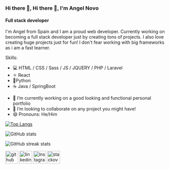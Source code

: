 ### Hi there 👋, Hi there 👋, I'm Angel Novo
#### Full stack developer

I'm Angel from Spain and I am a proud web developer. Currently working on becoming a full stack developer just by creating tons of projects. 
I also love creating huge projects just for fun!
I don't fear working with big frameworks as i am a fast learner.

Skills:   
* 💻 HTML / CSS / Sass / JS / JQUERY / PHP / Laravel  
* ⚛ React   
* 🐍Python   
* ☕ Java / SpringBoot

- 🔭 I’m currently working on a good looking and functional personal portfolio 
- 👯 I’m looking to collaborate on any project you might have! 
- 😄 Pronouns: He/Him  

[![Top Langs](https://github-readme-stats.vercel.app/api/top-langs/?username=Angel-del-dev)](https://github.com/anuraghazra/github-readme-stats)

![GitHub stats](https://github-readme-stats.vercel.app/api?username=Angel-del-dev&show_icons=true)  

![GitHub streak stats](https://github-readme-streak-stats.herokuapp.com/?user=Angel-del-dev)  



[<img src='https://cdn.jsdelivr.net/npm/simple-icons@3.0.1/icons/github.svg' alt='github' height='40'>](https://github.com/Angel-del-dev)  [<img src='https://cdn.jsdelivr.net/npm/simple-icons@3.0.1/icons/linkedin.svg' alt='linkedin' height='40'>](https://www.linkedin.com/in/angel-novo//)  [<img src='https://cdn.jsdelivr.net/npm/simple-icons@3.0.1/icons/instagram.svg' alt='instagram' height='40'>](https://www.instagram.com/angel_novo_fernando//)  [<img src='https://cdn.jsdelivr.net/npm/simple-icons@3.0.1/icons/stackoverflow.svg' alt='stackoverflow' height='40'>](https://stackoverflow.com/users/13353340/the-cat-broken)  

